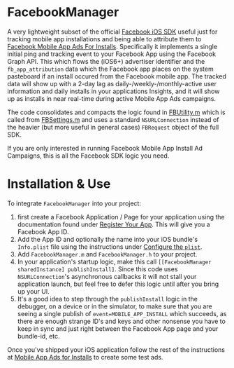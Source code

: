 FacebookManager
===============

A very lightweight subset of the official [Facebook iOS SDK](https://github.com/facebook/facebook-ios-sdk) useful just for tracking mobile app installations and being able to attribute them to [Facebook Mobile App Ads For Installs](https://developers.facebook.com/docs/ads-for-apps/mobile-app-ads/). Specifically it implements a single initial ping and tracking event to your Facebook App using the Facebook Graph API. This which flows the (iOS6+) advertiser identifier and the ``fb_app_attribution`` data which the Facebook app places on the system pasteboard if an install occured from the Facebook mobile app. The tracked data will show up with a 2-day lag as daily-/weekly-/monthly-active user information and daily installs in your applications Insights, and it will show up as installs in near real-time during active Mobile App Ads campaigns.

The code consolidates and compacts the logic found in [FBUtility.m](https://github.com/facebook/facebook-ios-sdk/blob/master/src/FBUtility.m#L358-L403) which is called from [FBSettings.m](https://github.com/facebook/facebook-ios-sdk/blob/master/src/FBSettings.m#L371-L387) and uses a standard ``NSURLConnection`` instead of the heavier (but more useful in general cases) ``FBRequest`` object of the full SDK.

If you are only interested in running Facebook Mobile App Install Ad Campaigns, this is all the Facebook SDK logic you need.


Installation & Use
==

To integrate ``FacebookManager`` into your project:
 1. first create a Facebook Application / Page for your application using the documentation found under [Register Your App](https://developers.facebook.com/docs/ads-for-apps/mobile-app-ads#register-your-app). This will give you a Facebook App ID.
 2. Add the App ID and optionally the name into your iOS bundle's ``Info.plist`` file using the instructions under [Configure the ``plist``](https://developers.facebook.com/docs/ios/getting-started#configure).
 3. Add ``FacebookManager.m`` and ``FacebookManager.h`` to your project.
 4. In your application's startup logic, make this call ``[[FacebookManager sharedInstance] publishInstall]``. Since this code uses ``NSURLConnection``'s asynchronous callbacks it will not stall your application launch, but feel free to defer this logic until after you bring up your UI.
 5. It's a good idea to step through the ``publishInstall`` logic in the debugger, on a device or in the simulator, to make sure that you are seeing a single publish of ``event=MOBILE_APP_INSTALL`` which succeeds, as there are enough strange ID's and keys and other nonsense you have to keep in sync and just right between the Facebook App page and your bundle-id, etc.

Once you've shipped your iOS application follow the rest of the instructions at [Mobile App Ads for Installs](https://developers.facebook.com/docs/ads-for-apps/mobile-app-ads) to create some test ads.


